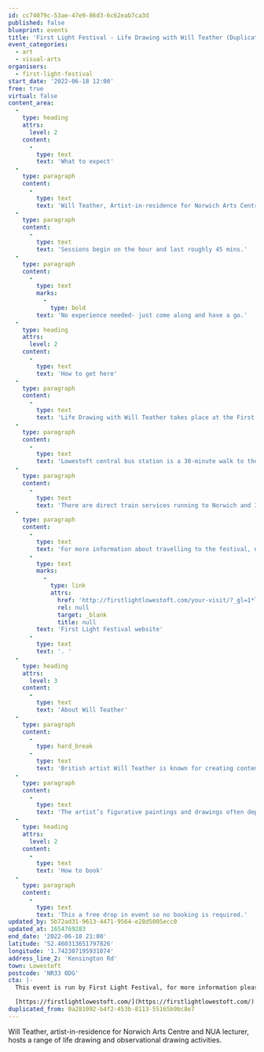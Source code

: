 ```yaml
---
id: cc74079c-53ae-47e9-86d3-6c62eab7ca3d
published: false
blueprint: events
title: 'First Light Festival - Life Drawing with Will Teather (Duplicated)'
event_categories:
  - art
  - visual-arts
organisers:
  - first-light-festival
start_date: '2022-06-18 12:00'
free: true
virtual: false
content_area:
  -
    type: heading
    attrs:
      level: 2
    content:
      -
        type: text
        text: 'What to expect'
  -
    type: paragraph
    content:
      -
        type: text
        text: 'Will Teather, Artist-in-residence for Norwich Arts Centre and NUA lecturer, hosts a range of life drawing and observational drawing activities. Sessions are drop-in throughout the day from 12:00 – 21:00.'
  -
    type: paragraph
    content:
      -
        type: text
        text: 'Sessions begin on the hour and last roughly 45 mins.'
  -
    type: paragraph
    content:
      -
        type: text
        marks:
          -
            type: bold
        text: 'No experience needed- just come along and have a go.'
  -
    type: heading
    attrs:
      level: 2
    content:
      -
        type: text
        text: 'How to get here'
  -
    type: paragraph
    content:
      -
        type: text
        text: 'Life Drawing with Will Teather takes place at the First Light Festival, NR33 0DG.'
  -
    type: paragraph
    content:
      -
        type: text
        text: 'Lowestoft central bus station is a 30-minute walk to the event site. For local services the X1, Coastal Clipper 99 and 103 stop at Kensington Road.'
  -
    type: paragraph
    content:
      -
        type: text
        text: 'There are direct train services running to Norwich and Ipswich, and on-going connections to Cambridge and London Liverpool Street. The last train from Lowestoft to Ipswich on Saturday is at 21:06. For Norwich, the last train departs Lowestoft at 23:30. For timetables, visit Greater Anglia.'
  -
    type: paragraph
    content:
      -
        type: text
        text: 'For more information about travelling to the festival, nearby car parks or access concerns please visit the '
      -
        type: text
        marks:
          -
            type: link
            attrs:
              href: 'http://firstlightlowestoft.com/your-visit/?_gl=1*lh6832*_ga*MTEyMjQ5MzkwMi4xNjU0NDU5ODYw*_ga_VNZBZ7KK2L*MTY1NDQ1OTg1OS4xLjEuMTY1NDQ1OTg5My4w&_ga=2.168758113.114446753.1654459861-1122493902.1654459860'
              rel: null
              target: _blank
              title: null
        text: 'First Light Festival website'
      -
        type: text
        text: '. '
  -
    type: heading
    attrs:
      level: 3
    content:
      -
        type: text
        text: 'About Will Teather'
  -
    type: paragraph
    content:
      -
        type: hard_break
      -
        type: text
        text: 'British artist Will Teather is known for creating contemporary images that reveal an adventurous imagination combined with a mastery of traditional skills.'
  -
    type: paragraph
    content:
      -
        type: text
        text: 'The artist’s figurative paintings and drawings often depict curious characters caught up in uncanny situations. Influenced by magical-realism and lifting motifs from diverse sources such as Flemish still life, baroque art and Weimar painters, the artist enters into conversation with the history of painting with the aim of bringing a present-day sensibility to the table.'
  -
    type: heading
    attrs:
      level: 2
    content:
      -
        type: text
        text: 'How to book'
  -
    type: paragraph
    content:
      -
        type: text
        text: 'This a free drop in event so no booking is required.'
updated_by: 5b72ad31-9613-4471-9564-e28d5005ecc0
updated_at: 1654769283
end_date: '2022-06-18 21:00'
latitude: '52.460313651797826'
longitude: '1.742307195931074'
address_line_2: 'Kensington Rd'
town: Lowestoft
postcode: 'NR33 0DG'
cta: |-
  This event is run by First Light Festival, for more information please get in touch via:

  [https://firstlightlowestoft.com/](https://firstlightlowestoft.com/)
duplicated_from: 0a281092-b4f2-453b-8113-55165b9bc8e7
---
```

Will Teather, artist-in-residence for Norwich Arts Centre and NUA lecturer, hosts a range of life drawing and observational drawing activities.